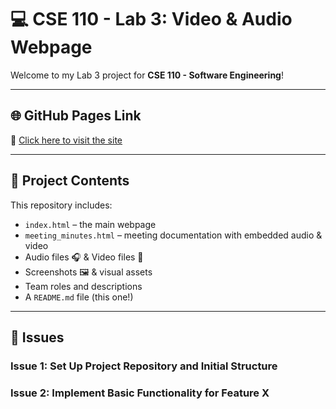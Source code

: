 # 💻 CSE 110 - Lab 3: Video & Audio Webpage

Welcome to my Lab 3 project for **CSE 110 - Software Engineering**!  

---

## 🌐 GitHub Pages Link

📍 [Click here to visit the site](https://lisafritsche.github.io/sp25-cse110-lab3/)

---

## 📁 Project Contents

This repository includes:

- `index.html` – the main webpage
- `meeting_minutes.html` – meeting documentation with embedded audio & video
- Audio files 🎧 & Video files 🎥
- Screenshots 🖼️ & visual assets
- Team roles and descriptions
- A `README.md` file (this one!)

---

## 📝 Issues

### Issue 1: Set Up Project Repository and Initial Structure
### Issue 2: Implement Basic Functionality for Feature X

